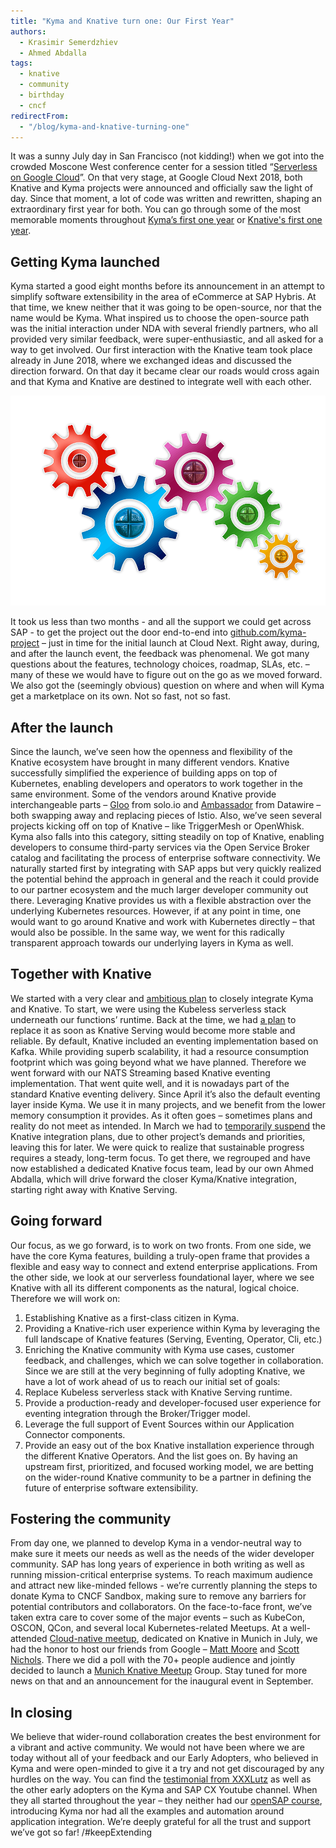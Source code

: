 ```yaml
---
title: "Kyma and Knative turn one: Our First Year"
authors:
  - Krasimir Semerdzhiev
  - Ahmed Abdalla
tags:
  - knative
  - community
  - birthday
  - cncf
redirectFrom:
  - "/blog/kyma-and-knative-turning-one"
---
```


It was a sunny July day in San Francisco (not kidding!) when we got into the crowded Moscone West conference center for a session titled “[Serverless on Google Cloud](https://www.youtube.com/watch?v=iPQUdb0kssE)”. On that very stage, at Google Cloud Next 2018, both Knative and Kyma projects were announced and officially saw the light of day. Since that moment, a lot of code was written and rewritten, shaping an extraordinary first year for both. You can go through some of the most memorable moments throughout [Kyma’s first one year](https://kyma-project.io/blog/2019/7/24/happy-birthday-kyma/) or [Knative's first one year](https://cloud.google.com/blog/).

## Getting Kyma launched

Kyma started a good eight months before its announcement in an attempt to simplify software extensibility in the area of eCommerce at SAP Hybris. At that time, we knew neither that it was going to be open-source, nor that the name would be Kyma. What inspired us to choose the open-source path was the initial interaction under NDA with several friendly partners, who all provided very similar feedback, were super-enthusiastic, and all asked for a way to get involved. 
Our first interaction with the Knative team took place already in June 2018, where we exchanged ideas and discussed the direction forward. On that day it became clear our roads would cross again and that Kyma and Knative are destined to integrate well with each other.

![Documentation component](./wheels.png)

It took us less than two months - and all the support we could get across SAP - to get the project out the door end-to-end into [github.com/kyma-project](https://github.com/kyma-project) – just in time for the initial launch at Cloud Next. 
Right away, during, and after the launch event, the feedback was phenomenal. We got many questions about the features, technology choices, roadmap, SLAs, etc. – many of these we would have to figure out on the go as we moved forward. We also got the (seemingly obvious) question on where and when will Kyma get a marketplace on its own. Not so fast, not so fast.  
  
## After the launch

Since the launch, we’ve seen how the openness and flexibility of the Knative ecosystem have brought in many different vendors. Knative successfully simplified the experience of building apps on top of Kubernetes, enabling developers and operators to work together in the same environment. Some of the vendors around Knative provide interchangeable parts – [Gloo](https://github.com/solo-io/gloo) from solo.io and [Ambassador](https://github.com/datawire/ambassador) from Datawire – both swapping away and replacing pieces of Istio. Also, we’ve seen several projects kicking off on top of Knative – like TriggerMesh or OpenWhisk. 
Kyma also falls into this category, sitting steadily on top of Knative, enabling developers to consume third-party services via the Open Service Broker catalog and facilitating the process of enterprise software connectivity. We naturally started first by integrating with SAP apps but very quickly realized the potential behind the approach in general and the reach it could provide to our partner ecosystem and the much larger developer community out there. Leveraging Knative provides us with a flexible abstraction over the underlying Kubernetes resources. However, if at any point in time, one would want to go around Knative and work with Kubernetes directly – that would also be possible. In the same way, we went for this radically transparent approach towards our underlying layers in Kyma as well. 

## Together with Knative

We started with a very clear and [ambitious plan](https://kyma-project.io/blog/2018/8/10/kyma-knative-progress-report) to closely integrate Kyma and Knative. To start, we were using the Kubeless serverless stack underneath our functions’ runtime. Back at the time, we had [a plan](https://kyma-project.io/blog/2018/9/27/replacing-kubeless-with-knative) to replace it as soon as Knative Serving would become more stable and reliable. By default, Knative included an eventing implementation based on Kafka. While providing superb scalability, it had a resource consumption footprint which was going beyond what we have planned. Therefore we went forward with our NATS Streaming based Knative eventing implementation. That went quite well, and it is nowadays part of the standard Knative eventing delivery. Since April it’s also the default eventing layer inside Kyma. We use it in many projects, and we benefit from the lower memory consumption it provides. 
As it often goes – sometimes plans and reality do not meet as intended. In March we had to [temporarily suspend](https://kyma-project.io/blog/2019/3/27/wg-knative-closure/) the Knative integration plans, due to other project’s demands and priorities, leaving this for later. We were quick to realize that sustainable progress requires a steady, long-term focus. To get there, we regrouped and have now established a dedicated Knative focus team, lead by our own Ahmed Abdalla, which will drive forward the closer Kyma/Knative integration, starting right away with Knative Serving.  

## Going forward

Our focus, as we go forward, is to work on two fronts. From one side, we have the core Kyma features, building a truly-open frame that provides a flexible and easy way to connect and extend enterprise applications. 
From the other side, we look at our serverless foundational layer, where we see Knative with all its different components as the natural, logical choice. Therefore we will work on:
1.	Establishing Knative as a first-class citizen in Kyma.
2.	Providing a Knative-rich user experience within Kyma by leveraging the full landscape of Knative features (Serving, Eventing, Operator, Cli,  etc.)
3.	Enriching the Knative community with Kyma use cases, customer feedback, and challenges, which we can solve together in collaboration. 
Since we are still at the very beginning of fully adopting Knative, we have a lot of work ahead of us to reach our initial set of goals:
1.	Replace Kubeless serverless stack with Knative Serving runtime.
2.	Provide a production-ready and developer-focused user experience for eventing integration through the Broker/Trigger model.
3.	Leverage the full support of Event Sources within our Application Connector components.
4.	Provide an easy out of the box Knative installation experience through the different Knative Operators.
And the list goes on. By having an upstream first, prioritized, and focused working model, we are betting on the wider-round Knative community to be a partner in defining the future of enterprise software extensibility.

## Fostering the community

From day one, we planned to develop Kyma in a vendor-neutral way to make sure it meets our needs as well as the needs of the wider developer community. SAP has long years of experience in both writing as well as running mission-critical enterprise systems. To reach maximum audience and attract new like-minded fellows - we’re currently planning the steps to donate Kyma to CNCF Sandbox, making sure to remove any barriers for potential contributors and collaborators. 
On the face-to-face front, we’ve taken extra care to cover some of the major events – such as KubeCon, OSCON, QCon, and several local Kubernetes-related Meetups. At a well-attended [Cloud-native meetup](https://events.sap.com/de/munich-knative/en/home), dedicated on Knative in Munich in July, we had the honor to host our friends from Google – [Matt Moore](https://twitter.com/mattomata) and [Scott Nichols](https://twitter.com/n3wscott). There we did a poll with the 70+ people audience and jointly decided to launch a [Munich Knative Meetup](https://www.meetup.com/Munich-Knative-Meetup-Group/) Group. Stay tuned for more news on that and an announcement for the inaugural event in September.

## In closing 

We believe that wider-round collaboration creates the best environment for a vibrant and active community. We would not have been where we are today without all of your feedback and our Early Adopters, who believed in Kyma and were open-minded to give it a try and not get discouraged by any hurdles on the way. You can find the [testimonial from XXXLutz](https://www.youtube.com/watch?v=NI4cOWO9HnA) as well as the other early adopters on the Kyma and SAP CX Youtube channel. When they all started throughout the year – they neither had our [openSAP course](https://open.sap.com/courses/kyma1), introducing Kyma nor had all the examples and automation around application integration. We’re deeply grateful for all the trust and support we’ve got so far! 
/#keepExtending 